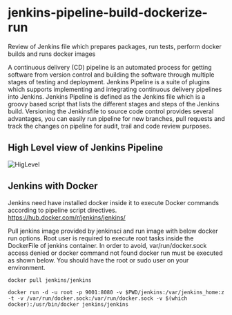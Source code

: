 # jenkins-pipeline-build-dockerize-run
Review of Jenkins file which prepares packages, run tests, perform docker builds  and runs docker images

A continuous delivery (CD) pipeline is an automated process for getting software from version control and building the 
software through multiple stages of testing and deployment. Jenkins Pipeline is a suite of plugins which supports implementing and integrating continuous delivery pipelines into Jenkins. Jenkins Pipeline is defined as the Jenkins file which is a groovy based script that lists the different stages and steps of the Jenkins build.
Versioning the Jenkinsfile to source code control provides several advantages, you can easily run pipeline for new branches, pull requests and track the changes on pipeline for audit, trail and code review purposes.

## High Level view of Jenkins Pipeline

![HigLevel](https://lh3.googleusercontent.com/kxpdBIOo8Ik4lGeQK9umiMceqUmB2SBMJMZSkXb9ayGg0KL28vO1mJFbIqKWFlLScvIl8iV7FYi1Ora9XaGUaBlc-iJTqwIcUVMP36Gxny9wi1a5Z9MF-h1OElNfyZSYaekctzD_A8k0Ph5FwMRpk9J-fLw1ZRGkD9MMvK4aMCW676yonhHcGVAWQ6st_i_pc9ExrLMKduObn9Db2FV3PA77wX0dYt0ZGwRLklgAKq4VmpyxIHTJmkCcr9FaSo21_tRTqV5OLhWPybxindwikhCIj_AESDcNdp250U3flICqHm-IWkrnjokJxhEjhLlRG_CP6njauVnNhTxBusAqw5ustyovHs437nIUpr3cqXzzwCuz9QSayQN4sZTvSzffFW34-COiE3YCZW8hvtCWNmKhmwdCOiBLh8lE6cEsBqr1_VHFEYjfN1UG_JpZhAz8qN2fTyvQfwyIVcODIUdZ9sFP-MHGx58_V7YXooume-L5U-oUwof5em5IZ5c8QRn63h8Erj3YC16mPM2jJfEg-WGmNnZ9asSXi5Cr0CjlPT-Rl-ASs9lF-5U1gWGLyqTMTwtEdpllB7Tz8ZosjlWC1n4bQepGYWMIrjOMIdsY0SpmcyfDKI6j2nrFRDMH3BfZ5AgSVgsgWpDlaC0IoTU9Jbd6kqDZwLp4jHZypW2nD4U819RTNk3YjLtzU5eBWLb9Oh_JiT02z_vBlHZL54L8emQoMwLtCd6W5MdrSi-IDOd9R8YV=w803-h540-no "high level view")

## Jenkins with Docker 

Jenkins need have installed docker inside it to execute Docker commands according to pipeline script directives.
https://hub.docker.com/r/jenkins/jenkins/ 

Pull jenkins image provided by jenkinsci and run image with below docker run options. Root user is required to execute root tasks inside the DockerFile of jenkins container. In order to avoid, var/run/docker.sock access denied or docker command not found docker run must be executed as shown below. You should have the root or sudo user on your environment. 

```
docker pull jenkins/jenkins

docker run -d -u root -p 9001:8080 -v $PWD/jenkins:/var/jenkins_home:z -t -v /var/run/docker.sock:/var/run/docker.sock -v $(which docker):/usr/bin/docker jenkins/jenkins
```
